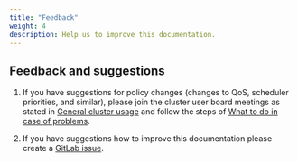 ```yaml
---
title: "Feedback"
weight: 4
description: Help us to improve this documentation.
---
```


## Feedback and suggestions

1. If you have suggestions for policy changes (changes to QoS, scheduler priorities, and similar), please join the cluster user board meetings as stated in [General cluster usage](/docs/introduction/policies/user-agreement#general-cluster-usage) and follow the steps of [What to do in case of problems](/docs/introduction/policies/user-agreement#what-to-do-in-case-of-problems).

2. If you have suggestions how to improve this documentation please create a [GitLab issue](https://gitlab.ewi.tudelft.nl/daic/docs/issues/new?title=Feedback).  